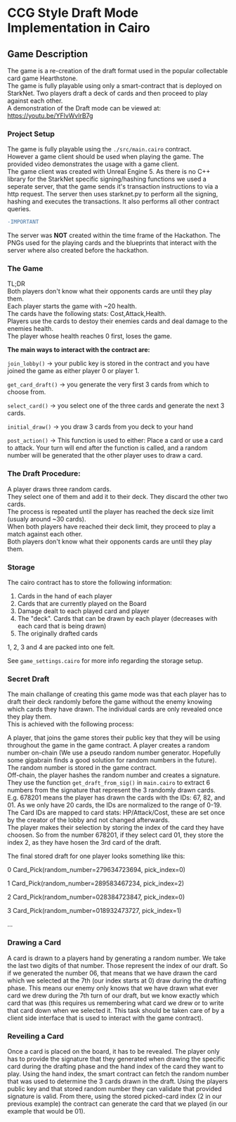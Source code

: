 # CCG Style Draft Mode Implementation in Cairo

## Game Description

The game is a re-creation of the draft format used in the popular collectable card game Hearthstone.</br>
The game is fully playable using only a smart-contract that is deployed on StarkNet.
Two players draft a deck of cards and then proceed to play against each other.</br>
A demonstration of the Draft mode can be viewed at:</br>
https://youtu.be/YFlvWvlrB7g

### Project Setup

The game is fully playable using the `./src/main.cairo` contract.</br>
However a game client should be used when playing the game.
The provided video demonstrates the usage with a game client.</br>
The game client was created with Unreal Engine 5. As there is no C++ library for the StarkNet specific signing/hashing functions we used a seperate server, that the game sends it's transaction instructions to via a http request. The server then uses starknet.py to perform all the signing, hashing and executes the transactions. It also performs all other contract queries. </br>
```diff
-IMPORTANT
```
The server was **NOT** created within the time frame of the Hackathon. The PNGs used for the playing cards and the blueprints that interact with the server where also created before the hackathon.

### The Game

TL;DR </br>
Both players don't know what their opponents cards are until they play them. </br>
Each player starts the game with ~20 health.</br>
The cards have the following stats: Cost,Attack,Health.</br>
Players use the cards to destoy their enemies cards and deal damage to the enemies health.</br>
The player whose health reaches 0 first, loses the game.

**The main ways to interact with the contract are:**

`join_lobby()` -> your public key is stored in the contract and you have joined the game as either player 0 or player 1.

`get_card_draft()` -> you generate the very first 3 cards from which to choose from.

`select_card()` -> you select one of the three cards and generate the next 3 cards.

`initial_draw()` -> you draw 3 cards from you deck to your hand

`post_action()` -> This function is used to either: Place a card or use a card to attack. Your turn will end after the function is called, and a random number will be generated that the other player uses to draw a card.

### The Draft Procedure:

A player draws three random cards. </br>
They select one of them and add it to their deck. They discard the other two cards.</br>
The process is repeated until the player has reached the deck size limit (usualy around ~30 cards).</br>
When both players have reached their deck limit, they proceed to play a match against each other.</br>
Both players don't know what their opponents cards are until they play them.

### Storage

The cairo contract has to store the following information:</br>
1) Cards in the hand of each player
2) Cards that are currently played on the Board
3) Damage dealt to each played card and player
4) The "deck". Cards that can be drawn by each player (decreases with each card that is being drawn)
5) The originally drafted cards

1, 2, 3 and 4 are packed into one felt.

See `game_settings.cairo` for more info regarding the storage setup.

### Secret Draft

The main challange of creating this game mode was that each player has to draft their deck randomly before the game without the enemy knowing which cards they have drawn. The individual cards are only revealed once they play them. </br>
This is achieved with the following process:</br>

A player, that joins the game stores their public key that they will be using throughout the game in the game contract.
A player creates a random number on-chain (We use a pseudo random number generator. Hopefully some gigabrain finds a good solution for random numbers in the future).<br>
The random number is stored in the game contract.</br>
Off-chain, the player hashes the random number and creates a signature.</br>
They use the function `get_draft_from_sig()` in `main.cairo` to extract 6 numbers from the signature that represent the 3 randomly drawn cards.</br>
E.g. 678201 means the player has drawn the cards with the IDs: 67, 82, and 01. As we only have 20 cards, the IDs are normalized to the range of 0-19.</br>
The Card IDs are mapped to card stats: HP/Attack/Cost, these are set once by the creator of the lobby and not changed afterwards.</br>
The player makes their selection by storing the index of the card they have choosen. So from the number 678201, if they select card 01, they store the index 2, as they have hosen the 3rd card of the draft.</br>

The final stored draft for one player looks something like this:

0 Card_Pick(random_number=279634723694, pick_index=0)

1 Card_Pick(random_number=289583467234, pick_index=2)

2 Card_Pick(random_number=028384723847, pick_index=0)

3 Card_Pick(random_number=018932473727, pick_index=1)

...

### Drawing a Card

A card is drawn to a players hand by generating a random number. We take the last two digits of that number. Those represent the index of our draft.
So if we generated the number 06, that means that we have drawn the card which we selected at the 7th (our index starts at 0) draw during the drafting phase. 
This means our enemy only knows that we have drawn what ever card we drew during the 7th turn of our draft, but we know exactly which card that was (this requires us remembering what card we drew or to write that card down when we selected it. This task should be taken care of by a client side interface that is used to interact with the game contract).

### Reveiling a Card

Once a card is placed on the board, it has to be revealed. The player only has to provide the signature that they generated when drawing the specific card during the drafting phase and the hand index of the card they want to play. Using the hand index, the smart contract can fetch the random number that was used to determine the 3 cards drawn in the draft. Using the players public key and that stored random number they can validate that provided signature is valid. From there, using the stored picked-card index (2 in our previous example) the contract can generate the card that we played (in our example that would be 01). 
